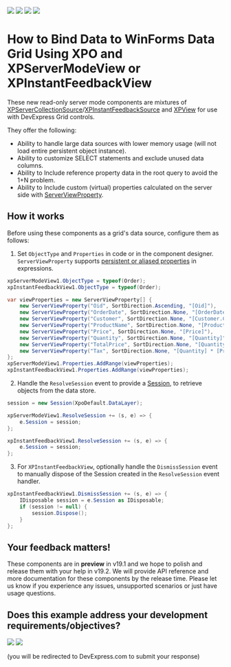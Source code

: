 <!-- default badges list -->
![](https://img.shields.io/endpoint?url=https://codecentral.devexpress.com/api/v1/VersionRange/186412357/19.1.3%2B)
[![](https://img.shields.io/badge/Open_in_DevExpress_Support_Center-FF7200?style=flat-square&logo=DevExpress&logoColor=white)](https://supportcenter.devexpress.com/ticket/details/T828757)
[![](https://img.shields.io/badge/📖_How_to_use_DevExpress_Examples-e9f6fc?style=flat-square)](https://docs.devexpress.com/GeneralInformation/403183)
[![](https://img.shields.io/badge/💬_Leave_Feedback-feecdd?style=flat-square)](#does-this-example-address-your-development-requirementsobjectives)
<!-- default badges end -->
# How to Bind Data to WinForms Data Grid Using XPO and XPServerModeView or XPInstantFeedbackView

These new read-only server mode components are mixtures of [XPServerCollectionSource](https://docs.devexpress.com/XPO/DevExpress.Xpo.XPServerCollectionSource)/[XPInstantFeedbackSource](https://docs.devexpress.com/XPO/DevExpress.Xpo.XPInstantFeedbackSource) and [XPView](https://docs.devexpress.com/XPO/DevExpress.Xpo.XPView) for use with DevExpress Grid controls. 

They offer the following:
* Ability to handle large data sources with lower memory usage (will not load entire persistent object instance).
* Ability to customize SELECT statements and exclude unused data columns.
* Ability to Include reference property data in the root query to avoid the 1+N problem.
* Ability to Include custom (virtual) properties calculated on the server side with [ServerViewProperty](https://docs.devexpress.com/XPO/DevExpress.Xpo.ServerViewProperty).

## How it works
Before using these components as a grid's data source, configure them as follows:
1. Set `ObjectType` and `Properties` in code or in the component designer. `ServerViewProperty` supports [persistent or aliased properties](https://www.devexpress.com/Support/Center/Question/Details/Q352044/is-it-possible-to-avoid-the-cannot-query-a-data-store-using-criterion-error-and-be-able) in expressions.
``` csharp
xpServerModeView1.ObjectType = typeof(Order);
xpInstantFeedbackView1.ObjectType = typeof(Order);

var viewProperties = new ServerViewProperty[] {
    new ServerViewProperty("Oid", SortDirection.Ascending, "[Oid]"),
    new ServerViewProperty("OrderDate", SortDirection.None, "[OrderDate]"),
    new ServerViewProperty("Customer", SortDirection.None, "[Customer.ContactName]"),
    new ServerViewProperty("ProductName", SortDirection.None, "[ProductName]"),
    new ServerViewProperty("Price", SortDirection.None, "[Price]"),
    new ServerViewProperty("Quantity", SortDirection.None, "[Quantity]"),
    new ServerViewProperty("TotalPrice", SortDirection.None, "[Quantity] * [Price]"),
    new ServerViewProperty("Tax", SortDirection.None, "[Quantity] * [Price] * 0.13")
};
xpServerModeView1.Properties.AddRange(viewProperties);
xpInstantFeedbackView1.Properties.AddRange(viewProperties);
```
2. Handle the `ResolveSession` event to provide a [Session](https://docs.devexpress.com/XPO/2022/feature-center/connecting-to-a-data-store/session), to retrieve objects from the data store.

``` csharp
session = new Session(XpoDefault.DataLayer);

xpServerModeView1.ResolveSession += (s, e) => {
    e.Session = session;
};

xpInstantFeedbackView1.ResolveSession += (s, e) => {
    e.Session = session;
};
```
3. For `XPInstantFeedbackView`, optionally handle the `DismissSession` event to manually dispose of the Session created in the `ResolveSession` event handler.
``` csharp
xpInstantFeedbackView1.DismissSession += (s, e) => {
    IDisposable session = e.Session as IDisposable;
    if (session != null) {
        session.Dispose();
    }
};
```
## Your feedback matters!
These components are in **preview** in v19.1 and we hope to polish and release them with your help in v19.2. 
We will provide API reference and more documentation for these components by the release time.
Please let us know if you experience any issues, unsupported scenarios or just have usage questions.
<!-- feedback -->
## Does this example address your development requirements/objectives?

[<img src="https://www.devexpress.com/support/examples/i/yes-button.svg"/>](https://www.devexpress.com/support/examples/survey.xml?utm_source=github&utm_campaign=XPO_how-to-bind-data-to-winforms-controls-using-xpservermodeview-or-xpinstantfeedbackview&~~~was_helpful=yes) [<img src="https://www.devexpress.com/support/examples/i/no-button.svg"/>](https://www.devexpress.com/support/examples/survey.xml?utm_source=github&utm_campaign=XPO_how-to-bind-data-to-winforms-controls-using-xpservermodeview-or-xpinstantfeedbackview&~~~was_helpful=no)

(you will be redirected to DevExpress.com to submit your response)
<!-- feedback end -->
